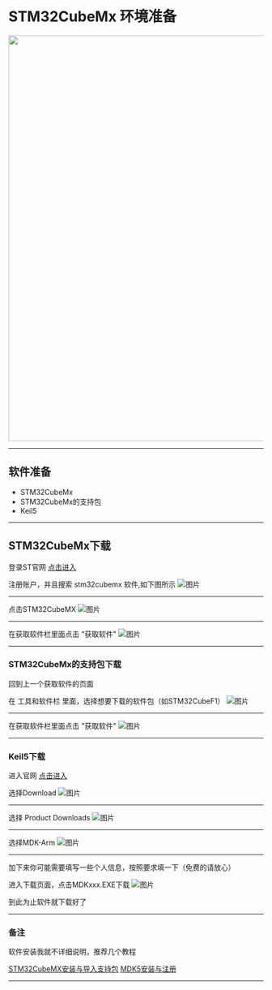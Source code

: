 # STM32CubeMx 环境准备

<div align=center><a href="https://iotxiaohu.gitee.io/">
    <img width="800" src="https://gitee.com/iotxiaohu/image/raw/master/gitee_vx/gitee_vx.png"/>
</a></div>

---

## 软件准备

- STM32CubeMx
- STM32CubeMx的支持包
- Keil5

---

## STM32CubeMx下载

登录ST官网 [点击进入](https://www.st.com)

注册账户，并且搜索 stm32cubemx 软件,如下图所示
![图片](1.png)

---

点击STM32CubeMX
![图片](2.png)

---

在获取软件栏里面点击 "获取软件"
![图片](3.png)

---

### STM32CubeMx的支持包下载

回到上一个获取软件的页面

在 工具和软件栏 里面，选择想要下载的软件包（如STM32CubeF1）
![图片](4.png)

---
在获取软件栏里面点击 "获取软件"
![图片](5.png)

---

### Keil5下载

进入官网 [点击进入](https://www.keil.com)

选择Download
![图片](6.png)

---
选择 Product Downloads
![图片](7.png)

---

选择MDK-Arm
![图片](8.png)

---

加下来你可能需要填写一些个人信息，按照要求填一下（免费的请放心）

进入下载页面，点击MDKxxx.EXE下载
![图片](9.png)

到此为止软件就下载好了

---

### 备注

软件安装我就不详细说明，推荐几个教程

[STM32CubeMX安装与导入支持包](https://blog.csdn.net/sudaroot/article/details/79364484)
[MDK5安装与注册](https://blog.csdn.net/k1ang/article/details/79439891)

---

